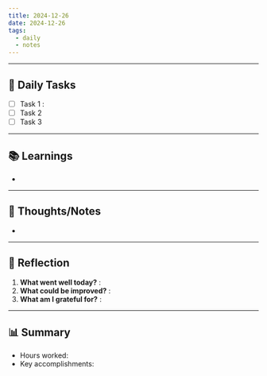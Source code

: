 ```yaml
---
title: 2024-12-26
date: 2024-12-26
tags:
  - daily
  - notes
---
```


---

## 📝 Daily Tasks
- [ ] Task 1 : 
- [ ] Task 2
- [ ] Task 3

---

## 📚 Learnings
- 

---

##  🧠 Thoughts/Notes 
- 

---

## 🔄 Reflection
1. **What went well today?**  :
2. **What could be improved?** :
3. **What am I grateful for?** :

---

## 📊 Summary
- Hours worked: 
- Key accomplishments:
